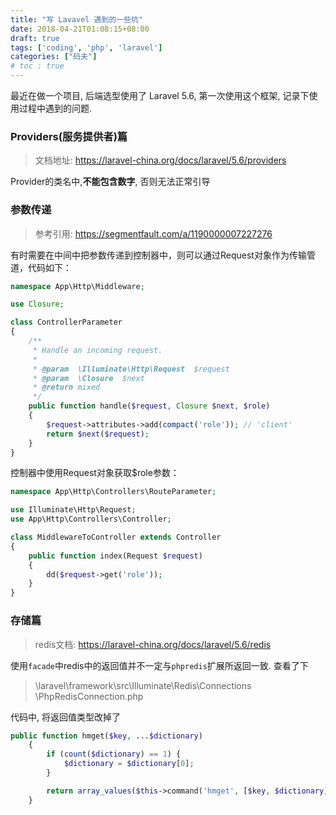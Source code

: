```yaml
---
title: "写 Lavavel 遇到的一些坑"
date: 2018-04-21T01:08:15+08:00
draft: true
tags: ['coding', 'php', 'laravel']
categories: ["码夫"]  
# toc : true
---
```

最近在做一个项目, 后端选型使用了 Laravel 5.6, 第一次使用这个框架, 记录下使用过程中遇到的问题.
<!--more-->


### Providers(服务提供者)篇

> 文档地址: https://laravel-china.org/docs/laravel/5.6/providers

Provider的类名中,**<span color="red">不能包含数字</span>**, 否则无法正常引导

### 参数传递

> 参考引用: https://segmentfault.com/a/1190000007227276

有时需要在中间中把参数传递到控制器中，则可以通过Request对象作为传输管道，代码如下：

```php
namespace App\Http\Middleware;

use Closure;

class ControllerParameter
{
    /**
     * Handle an incoming request.
     *
     * @param  \Illuminate\Http\Request  $request
     * @param  \Closure  $next
     * @return mixed
     */
    public function handle($request, Closure $next, $role)
    {
        $request->attributes->add(compact('role')); // 'client'
        return $next($request);
    }
}
```

控制器中使用Request对象获取$role参数：

```php
namespace App\Http\Controllers\RouteParameter;

use Illuminate\Http\Request;
use App\Http\Controllers\Controller;

class MiddlewareToController extends Controller
{
    public function index(Request $request)
    {
        dd($request->get('role'));
    }
}
```

### 存储篇

> redis文档:  https://laravel-china.org/docs/laravel/5.6/redis

使用`facade`中redis中的返回值并不一定与`phpredis`扩展所返回一致. 
查看了下

> \laravel\framework\src\Illuminate\Redis\Connections
\PhpRedisConnection.php

代码中,  将返回值类型改掉了

```php
public function hmget($key, ...$dictionary)
    {
        if (count($dictionary) == 1) {
            $dictionary = $dictionary[0];
        }

        return array_values($this->command('hmget', [$key, $dictionary]));
    }
```
